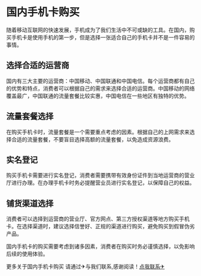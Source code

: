 # 国内手机卡购买

随着移动互联网的快速发展，手机成为了我们生活中不可或缺的工具。在国内，购买手机卡是使用手机的第一步，但是选择一张适合自己的手机卡并不是一件容易的事情。

## 选择合适的运营商

国内有三大主要的运营商：中国移动、中国联通和中国电信。每个运营商都有自己的优势和特点，消费者可以根据自己的需求来选择合适的运营商。中国移动的网络覆盖最广，中国联通的流量套餐比较实惠，中国电信在一些地区有独特的优势。

## 流量套餐选择

在购买手机卡时，流量套餐是一个需要重点考虑的因素。根据自己的上网需求来选择合适的流量套餐，不要盲目选择高额的流量套餐，以免造成资源浪费。

## 实名登记

购买手机卡需要进行实名登记，消费者需要携带有效身份证件到当地运营商的营业厅进行办理。在办理手机卡时务必提醒营业员进行实名登记，以保障自己的权益。

## 铺货渠道选择

消费者可以选择到运营商的营业厅、官方网点、第三方授权渠道等地方购买手机卡。在选择渠道时，建议选择信誉好、正规的渠道进行购买，避免购买到假冒伪劣产品。

国内手机卡的购买需要考虑到诸多因素，消费者在购买时务必谨慎选择，以免影响后续的使用体验。

更多关于国内手机卡购买 请通过✈与我们联系,感谢阅读！[点我联系✈](https://help.G208.com)